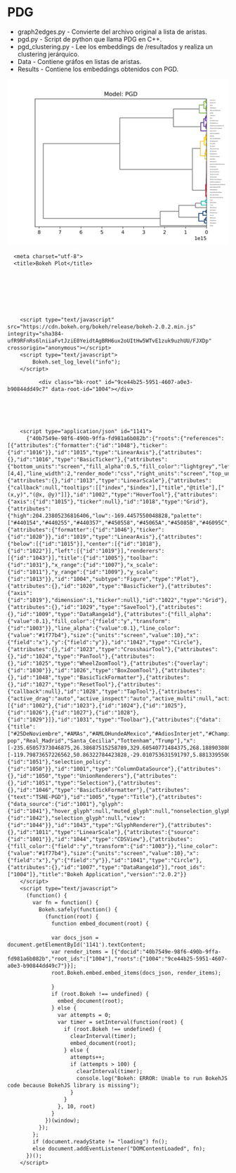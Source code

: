 # PDG 

* graph2edges.py - Convierte del archivo original a lista de aristas.
* pgd.py - Script de python que llama PDG en C++.
* pgd_clustering.py - Lee los embeddings de /resultados y realiza un clustering jerárquico.
* Data - Contiene gráfos en listas de aristas.
* Results - Contiene los embeddings obtenidos con PGD.

![pgd](PGD.png)



<!DOCTYPE html>
<html lang="en">
  
  <head>
    
      <meta charset="utf-8">
      <title>Bokeh Plot</title>
      
      
        
          
        
        
          
        <script type="text/javascript" src="https://cdn.bokeh.org/bokeh/release/bokeh-2.0.2.min.js" integrity="sha384-ufR9RFnRs6lniiaFvtJziE0YeidtAgBRH6ux2oUItHw5WTvE1zuk9uzhUU/FJXDp" crossorigin="anonymous"></script>
        <script type="text/javascript">
            Bokeh.set_log_level("info");
        </script>
        
      
      
    
  </head>
  
  
  <body>
    
      
        
          
          
            
              <div class="bk-root" id="9ce44b25-5951-4607-a0e3-b90844dd49c7" data-root-id="1004"></div>
            
          
        
      
      
        <script type="application/json" id="1141">
          {"40b7549e-98f6-490b-9ffa-fd981a6b082b":{"roots":{"references":[{"attributes":{"formatter":{"id":"1048"},"ticker":{"id":"1016"}},"id":"1015","type":"LinearAxis"},{"attributes":{},"id":"1016","type":"BasicTicker"},{"attributes":{"bottom_units":"screen","fill_alpha":0.5,"fill_color":"lightgrey","left_units":"screen","level":"overlay","line_alpha":1.0,"line_color":"black","line_dash":[4,4],"line_width":2,"render_mode":"css","right_units":"screen","top_units":"screen"},"id":"1030","type":"BoxAnnotation"},{"attributes":{},"id":"1013","type":"LinearScale"},{"attributes":{"callback":null,"tooltips":[["index","$index"],["title","@title"],["(x,y)","(@x, @y)"]]},"id":"1002","type":"HoverTool"},{"attributes":{"axis":{"id":"1015"},"ticker":null},"id":"1018","type":"Grid"},{"attributes":{"high":204.23805236816406,"low":-169.4457550048828,"palette":["#440154","#440255","#440357","#450558","#45065A","#45085B","#46095C","#460B5E","#460C5F","#460E61","#470F62","#471163","#471265","#471466","#471567","#471669","#47186A","#48196B","#481A6C","#481C6E","#481D6F","#481E70","#482071","#482172","#482273","#482374","#472575","#472676","#472777","#472878","#472A79","#472B7A","#472C7B","#462D7C","#462F7C","#46307D","#46317E","#45327F","#45347F","#453580","#453681","#443781","#443982","#433A83","#433B83","#433C84","#423D84","#423E85","#424085","#414186","#414286","#404387","#404487","#3F4587","#3F4788","#3E4888","#3E4989","#3D4A89","#3D4B89","#3D4C89","#3C4D8A","#3C4E8A","#3B508A","#3B518A","#3A528B","#3A538B","#39548B","#39558B","#38568B","#38578C","#37588C","#37598C","#365A8C","#365B8C","#355C8C","#355D8C","#345E8D","#345F8D","#33608D","#33618D","#32628D","#32638D","#31648D","#31658D","#31668D","#30678D","#30688D","#2F698D","#2F6A8D","#2E6B8E","#2E6C8E","#2E6D8E","#2D6E8E","#2D6F8E","#2C708E","#2C718E","#2C728E","#2B738E","#2B748E","#2A758E","#2A768E","#2A778E","#29788E","#29798E","#287A8E","#287A8E","#287B8E","#277C8E","#277D8E","#277E8E","#267F8E","#26808E","#26818E","#25828E","#25838D","#24848D","#24858D","#24868D","#23878D","#23888D","#23898D","#22898D","#228A8D","#228B8D","#218C8D","#218D8C","#218E8C","#208F8C","#20908C","#20918C","#1F928C","#1F938B","#1F948B","#1F958B","#1F968B","#1E978A","#1E988A","#1E998A","#1E998A","#1E9A89","#1E9B89","#1E9C89","#1E9D88","#1E9E88","#1E9F88","#1EA087","#1FA187","#1FA286","#1FA386","#20A485","#20A585","#21A685","#21A784","#22A784","#23A883","#23A982","#24AA82","#25AB81","#26AC81","#27AD80","#28AE7F","#29AF7F","#2AB07E","#2BB17D","#2CB17D","#2EB27C","#2FB37B","#30B47A","#32B57A","#33B679","#35B778","#36B877","#38B976","#39B976","#3BBA75","#3DBB74","#3EBC73","#40BD72","#42BE71","#44BE70","#45BF6F","#47C06E","#49C16D","#4BC26C","#4DC26B","#4FC369","#51C468","#53C567","#55C666","#57C665","#59C764","#5BC862","#5EC961","#60C960","#62CA5F","#64CB5D","#67CC5C","#69CC5B","#6BCD59","#6DCE58","#70CE56","#72CF55","#74D054","#77D052","#79D151","#7CD24F","#7ED24E","#81D34C","#83D34B","#86D449","#88D547","#8BD546","#8DD644","#90D643","#92D741","#95D73F","#97D83E","#9AD83C","#9DD93A","#9FD938","#A2DA37","#A5DA35","#A7DB33","#AADB32","#ADDC30","#AFDC2E","#B2DD2C","#B5DD2B","#B7DD29","#BADE27","#BDDE26","#BFDF24","#C2DF22","#C5DF21","#C7E01F","#CAE01E","#CDE01D","#CFE11C","#D2E11B","#D4E11A","#D7E219","#DAE218","#DCE218","#DFE318","#E1E318","#E4E318","#E7E419","#E9E419","#ECE41A","#EEE51B","#F1E51C","#F3E51E","#F6E61F","#F8E621","#FAE622","#FDE724"]},"id":"1003","type":"LinearColorMapper"},{"attributes":{"formatter":{"id":"1046"},"ticker":{"id":"1020"}},"id":"1019","type":"LinearAxis"},{"attributes":{"below":[{"id":"1015"}],"center":[{"id":"1018"},{"id":"1022"}],"left":[{"id":"1019"}],"renderers":[{"id":"1043"}],"title":{"id":"1005"},"toolbar":{"id":"1031"},"x_range":{"id":"1007"},"x_scale":{"id":"1011"},"y_range":{"id":"1009"},"y_scale":{"id":"1013"}},"id":"1004","subtype":"Figure","type":"Plot"},{"attributes":{},"id":"1020","type":"BasicTicker"},{"attributes":{"axis":{"id":"1019"},"dimension":1,"ticker":null},"id":"1022","type":"Grid"},{"attributes":{},"id":"1029","type":"SaveTool"},{"attributes":{},"id":"1009","type":"DataRange1d"},{"attributes":{"fill_alpha":{"value":0.1},"fill_color":{"field":"y","transform":{"id":"1003"}},"line_alpha":{"value":0.1},"line_color":{"value":"#1f77b4"},"size":{"units":"screen","value":10},"x":{"field":"x"},"y":{"field":"y"}},"id":"1042","type":"Circle"},{"attributes":{},"id":"1023","type":"CrosshairTool"},{"attributes":{},"id":"1024","type":"PanTool"},{"attributes":{},"id":"1025","type":"WheelZoomTool"},{"attributes":{"overlay":{"id":"1030"}},"id":"1026","type":"BoxZoomTool"},{"attributes":{},"id":"1048","type":"BasicTickFormatter"},{"attributes":{},"id":"1027","type":"ResetTool"},{"attributes":{"callback":null},"id":"1028","type":"TapTool"},{"attributes":{"active_drag":"auto","active_inspect":"auto","active_multi":null,"active_scroll":"auto","active_tap":"auto","tools":[{"id":"1002"},{"id":"1023"},{"id":"1024"},{"id":"1025"},{"id":"1026"},{"id":"1027"},{"id":"1028"},{"id":"1029"}]},"id":"1031","type":"Toolbar"},{"attributes":{"data":{"title":["#25DeNoviembre","#AMAs","#AMLOHundeAMexico","#AdiosInterjet","#ChampionsLeague","#CocaColaFlowFest","#ColdplayJordan","#ConMisHijosNoTeMetas","#Cybertruck","#DiaDelMusico","#DiaInternacionalDelHombre","#D\u00edaNaranja","#FelizDomingo","#FelizJueves","#FelizLunes","#FelizMartes","#FelizSabado","#FreddieMercury","#FueElEstado","#FueraAntorchaCampesina","#HastaLaMadreDeLosPANISTAS","#JavierSiciliaNOmeRepresenta","#LivingProofVideo","#LordCafe","#MarchaFeminista","#NFLMX","#NiUnaMenos","#PerfecTourCDMX","#PerfecTourGuadalajara","#RevolucionMexicana","#TheGreatestMatch","#ThisIsBTS","#TimeForOBSESSION","#ViolenciaContraLaMujer","#ViveLatino2020","#WeSeeWonho","#WonhoBelongsToMX","#lavozkidsmx","#netflixdown","Aerom\u00e9xico","Atlas","Ayotzinapa","Brozo","Guns_N","Hawaii","K-pop","Real_Madrid","Santa_Cecilia","Tottenham","Trump"],"x":[-235.65057373046875,26.38687515258789,329.60540771484375,268.18890380859375,78.95409393310547,220.22836303710938,192.8475799560547,170.6768798828125,-72.07854461669922,133.22413635253906,-328.8105773925781,-12.79180908203125,-354.1816711425781,-429.53558349609375,-451.6231689453125,-420.3685302734375,-476.92059326171875,-321.9118957519531,105.78827667236328,337.71563720703125,374.2845458984375,270.74224853515625,398.48175048828125,278.12371826171875,89.44645690917969,95.25090789794922,-563.4940185546875,169.63125610351562,254.16188049316406,-27.145191192626953,208.45152282714844,160.02113342285156,328.104248046875,-281.333251953125,315.1181335449219,402.1212158203125,207.89427185058594,271.1735534667969,232.65530395507812,-87.84412384033203,-211.68133544921875,143.434814453125,-67.01367950439453,-341.8825378417969,-605.6819458007812,-510.479248046875,-390.36566162109375,-162.01942443847656,-237.4564666748047,-525.4181518554688],"y":[-119.79873657226562,50.86322784423828,-29.010753631591797,5.8813395500183105,-74.74898529052734,52.267818450927734,-169.4457550048828,101.85385131835938,-97.31166076660156,-120.40597534179688,60.171958923339844,-57.1750373840332,-70.48395538330078,-132.59336853027344,9.261515617370605,-68.64500427246094,-76.72457122802734,36.27037048339844,67.75988006591797,-111.47700500488281,104.3287582397461,-147.08084106445312,-56.52875900268555,83.05744934082031,-0.6555361151695251,142.01290893554688,-65.26840209960938,182.60450744628906,204.23805236816406,0.7484488487243652,-22.239458084106445,24.76221466064453,41.49077606201172,-58.94762420654297,151.04586791992188,26.607894897460938,-91.76378631591797,-66.12626647949219,131.53793334960938,-21.788843154907227,-26.28412628173828,-44.52394104003906,48.363731384277344,-137.972412109375,-84.79373931884766,-27.907939910888672,-13.349678039550781,-78.09403991699219,35.865360260009766,-108.98201751708984]},"selected":{"id":"1051"},"selection_policy":{"id":"1050"}},"id":"1001","type":"ColumnDataSource"},{"attributes":{},"id":"1050","type":"UnionRenderers"},{"attributes":{},"id":"1051","type":"Selection"},{"attributes":{},"id":"1046","type":"BasicTickFormatter"},{"attributes":{"text":"TSNE-PGD"},"id":"1005","type":"Title"},{"attributes":{"data_source":{"id":"1001"},"glyph":{"id":"1041"},"hover_glyph":null,"muted_glyph":null,"nonselection_glyph":{"id":"1042"},"selection_glyph":null,"view":{"id":"1044"}},"id":"1043","type":"GlyphRenderer"},{"attributes":{},"id":"1011","type":"LinearScale"},{"attributes":{"source":{"id":"1001"}},"id":"1044","type":"CDSView"},{"attributes":{"fill_color":{"field":"y","transform":{"id":"1003"}},"line_color":{"value":"#1f77b4"},"size":{"units":"screen","value":10},"x":{"field":"x"},"y":{"field":"y"}},"id":"1041","type":"Circle"},{"attributes":{},"id":"1007","type":"DataRange1d"}],"root_ids":["1004"]},"title":"Bokeh Application","version":"2.0.2"}}
        </script>
        <script type="text/javascript">
          (function() {
            var fn = function() {
              Bokeh.safely(function() {
                (function(root) {
                  function embed_document(root) {
                    
                  var docs_json = document.getElementById('1141').textContent;
                  var render_items = [{"docid":"40b7549e-98f6-490b-9ffa-fd981a6b082b","root_ids":["1004"],"roots":{"1004":"9ce44b25-5951-4607-a0e3-b90844dd49c7"}}];
                  root.Bokeh.embed.embed_items(docs_json, render_items);
                
                  }
                  if (root.Bokeh !== undefined) {
                    embed_document(root);
                  } else {
                    var attempts = 0;
                    var timer = setInterval(function(root) {
                      if (root.Bokeh !== undefined) {
                        clearInterval(timer);
                        embed_document(root);
                      } else {
                        attempts++;
                        if (attempts > 100) {
                          clearInterval(timer);
                          console.log("Bokeh: ERROR: Unable to run BokehJS code because BokehJS library is missing");
                        }
                      }
                    }, 10, root)
                  }
                })(window);
              });
            };
            if (document.readyState != "loading") fn();
            else document.addEventListener("DOMContentLoaded", fn);
          })();
        </script>
    
  </body>
  
</html>
